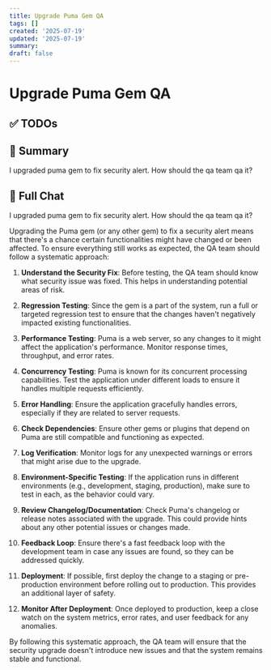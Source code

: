```yaml
---
title: Upgrade Puma Gem QA
tags: []
created: '2025-07-19'
updated: '2025-07-19'
summary:
draft: false
---
```


# Upgrade Puma Gem QA

## ✅ TODOs


## 📌 Summary
I upgraded puma gem to fix security alert. How should the qa team qa it?

## 🧠 Full Chat


I upgraded puma gem to fix security alert. How should the qa team qa it?

Upgrading the Puma gem (or any other gem) to fix a security alert means that there's a chance certain functionalities might have changed or been affected. To ensure everything still works as expected, the QA team should follow a systematic approach:

1. **Understand the Security Fix**: Before testing, the QA team should know what security issue was fixed. This helps in understanding potential areas of risk.

2. **Regression Testing**: Since the gem is a part of the system, run a full or targeted regression test to ensure that the changes haven't negatively impacted existing functionalities.

3. **Performance Testing**: Puma is a web server, so any changes to it might affect the application's performance. Monitor response times, throughput, and error rates.

4. **Concurrency Testing**: Puma is known for its concurrent processing capabilities. Test the application under different loads to ensure it handles multiple requests efficiently.

5. **Error Handling**: Ensure the application gracefully handles errors, especially if they are related to server requests.

6. **Check Dependencies**: Ensure other gems or plugins that depend on Puma are still compatible and functioning as expected.

7. **Log Verification**: Monitor logs for any unexpected warnings or errors that might arise due to the upgrade.

8. **Environment-Specific Testing**: If the application runs in different environments (e.g., development, staging, production), make sure to test in each, as the behavior could vary.

9. **Review Changelog/Documentation**: Check Puma's changelog or release notes associated with the upgrade. This could provide hints about any other potential issues or changes made.

10. **Feedback Loop**: Ensure there's a fast feedback loop with the development team in case any issues are found, so they can be addressed quickly.

11. **Deployment**: If possible, first deploy the change to a staging or pre-production environment before rolling out to production. This provides an additional layer of safety.

12. **Monitor After Deployment**: Once deployed to production, keep a close watch on the system metrics, error rates, and user feedback for any anomalies.

By following this systematic approach, the QA team will ensure that the security upgrade doesn't introduce new issues and that the system remains stable and functional.